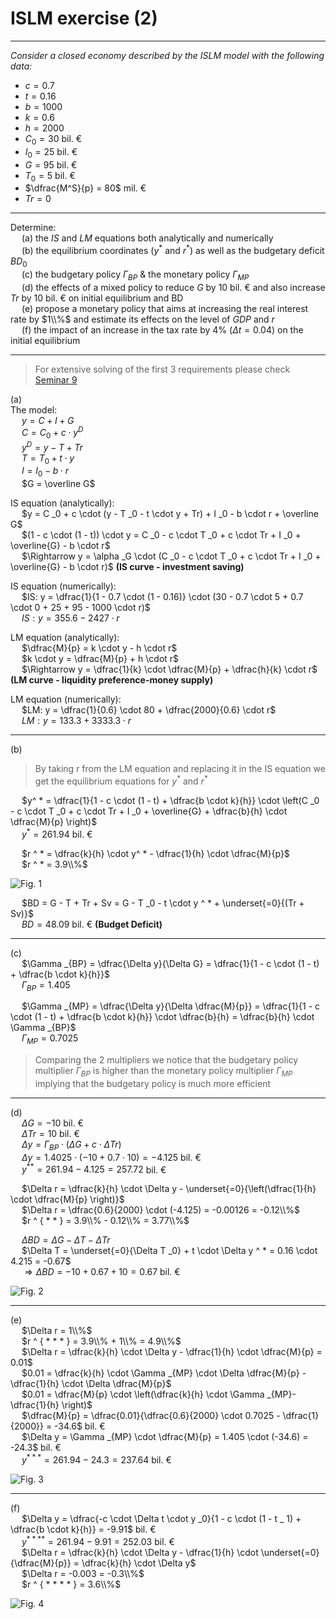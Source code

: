 # ISLM exercise (2)

---

_Consider a closed economy described by the ISLM model with the following data:_

- $c = 0.7$
- $t = 0.16$
- $b = 1000$
- $k = 0.6$
- $h = 2000$
- $C _0 = 30$ bil. &euro;
- $I _0 = 25$ bil. &euro;
- $G = 95$ bil. &euro;
- $T _0 = 5$ bil. &euro;
- $\dfrac{M^S}{p} = 80$ mil. &euro;
- $Tr = 0$

---

Determine:  
&emsp; (a) the $IS$ and $LM$ equations both analytically and numerically  
&emsp; (b) the equilibrium coordinates ($y ^ *$ and $r ^ *$) as well as the budgetary deficit $BD _0$  
&emsp; (c) the budgetary policy $\Gamma _{BP}$ & the monetary policy $\Gamma _{MP}$  
&emsp; (d) the effects of a mixed policy to reduce $G$ by $10$ bil. &euro; and also increase $Tr$ by $10$ bil. &euro; on initial equilibrium and BD  
&emsp; (e) propose a monetary policy that aims at increasing the real interest rate by $1\\%$ and estimate its effects on the level of $GDP$ and $r$  
&emsp; (f) the impact of an increase in the tax rate by 4% ($\Delta t = 0.04$) on the initial equilibrium

---

> For extensive solving of the first 3 requirements please check [Seminar 9](<./09.%20ISLM%20exercise%20(1).md>)

(a)  
The model:  
&emsp; $y = C + I + G$  
&emsp; $C = C _0 + c \cdot y ^D$  
&emsp; $y ^D = y - T + Tr$  
&emsp; $T = T _0 + t \cdot y$  
&emsp; $I = I _0 - b \cdot r$  
&emsp; $G = \overline G$

IS equation (analytically):  
&emsp; $y = C _0 + c \cdot (y - T _0 - t \cdot y + Tr) + I _0 - b \cdot r + \overline G$  
&emsp; $(1 - c \cdot (1 - t)) \cdot y = C _0 - c \cdot T _0 + c \cdot Tr + I _0 + \overline{G} - b \cdot r$  
&emsp; $\Rightarrow y = \alpha _G \cdot (C _0 - c \cdot T _0 + c \cdot Tr + I _0 + \overline{G} - b \cdot r)$ **(IS curve - investment saving)**

IS equation (numerically):  
&emsp; $IS: y = \dfrac{1}{1 - 0.7 \cdot (1 - 0.16)} \cdot (30 - 0.7 \cdot 5 + 0.7 \cdot 0 + 25 + 95 - 1000 \cdot r)$  
&emsp; $IS: y = 355.6 - 2427 \cdot r$

LM equation (analytically):  
&emsp; $\dfrac{M}{p} = k \cdot y - h \cdot r$  
&emsp; $k \cdot y = \dfrac{M}{p} + h \cdot r$  
&emsp; $\Rightarrow y = \dfrac{1}{k} \cdot \dfrac{M}{p} + \dfrac{h}{k} \cdot r$ **(LM curve - liquidity preference-money supply)**

LM equation (numerically):  
&emsp; $LM: y = \dfrac{1}{0.6} \cdot 80 + \dfrac{2000}{0.6} \cdot r$  
&emsp; $LM: y = 133.3 + 3333.3 \cdot r$

---

(b)

> By taking r from the LM equation and replacing it in the IS equation we get the equilibrium equations for $y ^ *$ and $r ^ *$

&emsp; $y^ * = \dfrac{1}{1 - c \cdot (1 - t) + \dfrac{b \cdot k}{h}} \cdot \left(C _0 - c \cdot T _0 + c \cdot Tr + I _0 + \overline{G} + \dfrac{b}{h} \cdot \dfrac{M}{p} \right)$  
&emsp; $y ^ * = 261.94$ bil. &euro;

&emsp; $r ^ * = \dfrac{k}{h} \cdot y^ * - \dfrac{1}{h} \cdot \dfrac{M}{p}$  
&emsp; $r ^ * = 3.9\\%$

![Fig. 1](images/S10.%20Fig1.png)

&emsp; $BD = G - T + Tr + Sv = G - T _0 - t \cdot y ^ * + \underset{=0}{(Tr + Sv)}$  
&emsp; $BD = 48.09$ bil. &euro; **(Budget Deficit)**

---

(c)  
&emsp; $\Gamma _{BP} = \dfrac{\Delta y}{\Delta G} = \dfrac{1}{1 - c \cdot (1 - t) + \dfrac{b \cdot k}{h}}$  
&emsp; $\Gamma _{BP} = 1.405$

&emsp; $\Gamma _{MP} = \dfrac{\Delta y}{\Delta \dfrac{M}{p}} = \dfrac{1}{1 - c \cdot (1 - t) + \dfrac{b \cdot k}{h}} \cdot \dfrac{b}{h} = \dfrac{b}{h} \cdot \Gamma _{BP}$  
&emsp; $\Gamma _{MP} = 0.7025$

> Comparing the 2 multipliers we notice that the budgetary policy multiplier $\Gamma _{BP}$ is higher than the monetary policy multiplier $\Gamma _{MP}$ implying that the budgetary policy is much more efficient

---

(d)  
&emsp; $\Delta G = -10$ bil. &euro;  
&emsp; $\Delta Tr = 10$ bil. &euro;  
&emsp; $\Delta y = \Gamma _{BP} \cdot (\Delta G + c \cdot \Delta Tr)$  
&emsp; $\Delta y = 1.4025 \cdot (-10 + 0.7 \cdot 10) = -4.125$ bil. &euro;  
&emsp; $y ^ { * * } = 261.94 - 4.125 = 257.72$ bil. &euro;

&emsp; $\Delta r = \dfrac{k}{h} \cdot \Delta y - \underset{=0}{\left(\dfrac{1}{h} \cdot \dfrac{M}{p} \right)}$  
&emsp; $\Delta r = \dfrac{0.6}{2000} \cdot (-4.125) = -0.00126 = -0.12\\%$  
&emsp; $r ^ { * * } = 3.9\\% - 0.12\\% = 3.77\\%$

&emsp; $\Delta BD = \Delta G - \Delta T - \Delta Tr$  
&emsp; $\Delta T = \underset{=0}{\Delta T _0} + t \cdot \Delta y ^ * = 0.16 \cdot 4.215 = -0.67$  
&emsp; $\Rightarrow \Delta BD = -10 + 0.67 + 10 = 0.67$ bil. &euro;

![Fig. 2](images/S10.%20Fig2.png)

---

(e)  
&emsp; $\Delta r = 1\\%$  
&emsp; $r ^ { * * * } = 3.9\\% + 1\\% = 4.9\\%$  
&emsp; $\Delta r = \dfrac{k}{h} \cdot \Delta y - \dfrac{1}{h} \cdot \dfrac{M}{p} = 0.01$  
&emsp; $0.01 = \dfrac{k}{h} \cdot \Gamma _{MP} \cdot \Delta \dfrac{M}{p} - \dfrac{1}{h} \cdot \Delta \dfrac{M}{p}$  
&emsp; $0.01 = \dfrac{M}{p} \cdot \left(\dfrac{k}{h} \cdot \Gamma _{MP}- \dfrac{1}{h} \right)$  
&emsp; $\dfrac{M}{p} = \dfrac{0.01}{\dfrac{0.6}{2000} \cdot 0.7025 - \dfrac{1}{2000}} = -34.6$ bil. &euro;  
&emsp; $\Delta y = \Gamma _{MP} \cdot \dfrac{M}{p} = 1.405 \cdot (-34.6) = -24.3$ bil. &euro;  
&emsp; $y ^ { * * * } = 261.94 - 24.3 = 237.64$ bil. &euro;

![Fig. 3](images/S10.%20Fig3.png)

---

(f)  
&emsp; $\Delta y = \dfrac{-c \cdot \Delta t \cdot y _0}{1 - c \cdot (1 - t _ 1) + \dfrac{b \cdot k}{h}} = -9.91$ bil. &euro;  
&emsp; $y ^ { * * * * } = 261.94 - 9.91 = 252.03$ bil. &euro;  
&emsp; $\Delta r = \dfrac{k}{h} \cdot \Delta y - \dfrac{1}{h} \cdot \underset{=0}{\dfrac{M}{p}} = \dfrac{k}{h} \cdot \Delta y$  
&emsp; $\Delta r = -0.003 = -0.3\\%$  
&emsp; $r ^ { * * * * } = 3.6\\%$

![Fig. 4](images/S10.%20Fig4.png)
